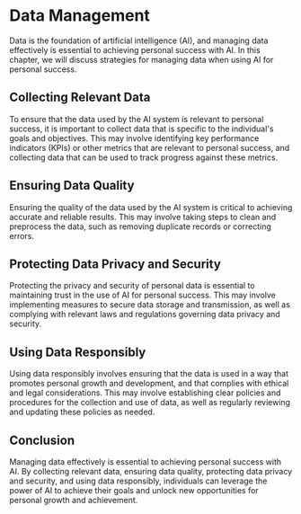 Data Management
============================================================

Data is the foundation of artificial intelligence (AI), and managing data effectively is essential to achieving personal success with AI. In this chapter, we will discuss strategies for managing data when using AI for personal success.

Collecting Relevant Data
------------------------

To ensure that the data used by the AI system is relevant to personal success, it is important to collect data that is specific to the individual's goals and objectives. This may involve identifying key performance indicators (KPIs) or other metrics that are relevant to personal success, and collecting data that can be used to track progress against these metrics.

Ensuring Data Quality
---------------------

Ensuring the quality of the data used by the AI system is critical to achieving accurate and reliable results. This may involve taking steps to clean and preprocess the data, such as removing duplicate records or correcting errors.

Protecting Data Privacy and Security
------------------------------------

Protecting the privacy and security of personal data is essential to maintaining trust in the use of AI for personal success. This may involve implementing measures to secure data storage and transmission, as well as complying with relevant laws and regulations governing data privacy and security.

Using Data Responsibly
----------------------

Using data responsibly involves ensuring that the data is used in a way that promotes personal growth and development, and that complies with ethical and legal considerations. This may involve establishing clear policies and procedures for the collection and use of data, as well as regularly reviewing and updating these policies as needed.

Conclusion
----------

Managing data effectively is essential to achieving personal success with AI. By collecting relevant data, ensuring data quality, protecting data privacy and security, and using data responsibly, individuals can leverage the power of AI to achieve their goals and unlock new opportunities for personal growth and achievement.
